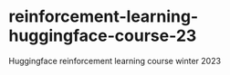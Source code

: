 # reinforcement-learning-huggingface-course-23
Huggingface reinforcement learning course winter 2023

